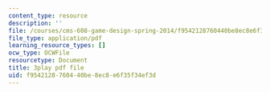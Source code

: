 ```yaml
---
content_type: resource
description: ''
file: /courses/cms-608-game-design-spring-2014/f9542128760440be8ec8e6f35f34ef3d_1506700.pdf
file_type: application/pdf
learning_resource_types: []
ocw_type: OCWFile
resourcetype: Document
title: 3play pdf file
uid: f9542128-7604-40be-8ec8-e6f35f34ef3d
---
```

